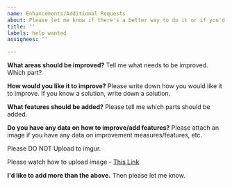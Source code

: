 ```yaml
---
name: Enhancements/Additional Requests
about: Please let me know if there's a better way to do it or if you'd like to add a new one!
title: ''
labels: help wanted
assignees: ''

---
```


**What areas should be improved?**
Tell me what needs to be improved. Which part?

**How would you like it to improve?**
Please write down how you would like it to improve. If you know a solution, write down a solution.

**What features should be added?**
Please tell me which parts should be added.

**Do you have any data on how to improve/add features?**
Please attach an image if you have any data on improvement measures/features, etc.

Please DO NOT Upload to imgur.

Please watch how to upload image - [This Link](https://ahribori.com/article/5a03bcfd6c9eef13d882e29a)

**I'd like to add more than the above.**
Then please let me know.
